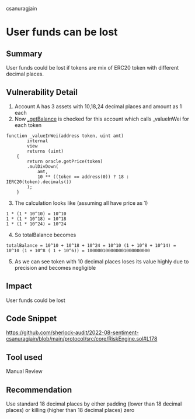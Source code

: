 csanuragjain
# User funds can be lost

## Summary
User funds could be lost if tokens are mix of ERC20 token with different decimal places. 

## Vulnerability Detail
1. Account A has 3 assets with 10,18,24 decimal places and amount as 1 each
2. Now [_getBalance](https://github.com/sherlock-audit/2022-08-sentiment-csanuragjain/blob/main/protocol/src/core/RiskEngine.sol#L150) is checked for this account which calls _valueInWei for each token

```
function _valueInWei(address token, uint amt)
        internal
        view
        returns (uint)
    {
        return oracle.getPrice(token)
        .mulDivDown(
            amt,
            10 ** ((token == address(0)) ? 18 : IERC20(token).decimals())
        );
    }
```

3. The calculation looks like (assuming all have price as 1)

```
1 * (1 * 10^10) = 10^10 
1 * (1 * 10^18) = 10^18 
1 * (1 * 10^24) = 10^24 
```

4. So totalBalance becomes

```
totalBalance = 10^10 + 10^18 + 10^24 = 10^10 (1 + 10^8 + 10^14) = 10^10 (1 + 10^8 ( 1 + 10^6)) = 100000100000001000000000
```

5. As we can see token with 10 decimal places loses its value highly due to precision and becomes negligible

## Impact
User funds could be lost 

## Code Snippet
https://github.com/sherlock-audit/2022-08-sentiment-csanuragjain/blob/main/protocol/src/core/RiskEngine.sol#L178

## Tool used
Manual Review

## Recommendation
Use standard 18 decimal places by either padding (lower than 18 decimal places) or killing (higher than 18 decimal places) zero